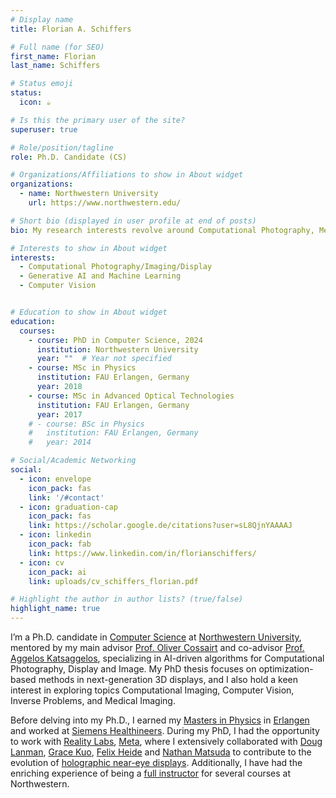 ```yaml
---
# Display name
title: Florian A. Schiffers

# Full name (for SEO)
first_name: Florian
last_name: Schiffers

# Status emoji
status:
  icon: ☕️

# Is this the primary user of the site?
superuser: true

# Role/position/tagline
role: Ph.D. Candidate (CS)

# Organizations/Affiliations to show in About widget
organizations:
  - name: Northwestern University
    url: https://www.northwestern.edu/

# Short bio (displayed in user profile at end of posts)
bio: My research interests revolve around Computational Photography, Medical Imaging, and Computational Displays.

# Interests to show in About widget
interests:
  - Computational Photography/Imaging/Display
  - Generative AI and Machine Learning
  - Computer Vision


# Education to show in About widget
education:
  courses:
    - course: PhD in Computer Science, 2024
      institution: Northwestern University
      year: ""  # Year not specified
    - course: MSc in Physics
      institution: FAU Erlangen, Germany
      year: 2018
    - course: MSc in Advanced Optical Technologies
      institution: FAU Erlangen, Germany
      year: 2017
    # - course: BSc in Physics
    #   institution: FAU Erlangen, Germany
    #   year: 2014

# Social/Academic Networking
social:
  - icon: envelope
    icon_pack: fas
    link: '/#contact'
  - icon: graduation-cap
    icon_pack: fas
    link: https://scholar.google.de/citations?user=sL8QjnYAAAAJ
  - icon: linkedin
    icon_pack: fab
    link: https://www.linkedin.com/in/florianschiffers/
  - icon: cv
    icon_pack: ai
    link: uploads/cv_schiffers_florian.pdf

# Highlight the author in author lists? (true/false)
highlight_name: true
---
```

I’m a Ph.D. candidate in [Computer Science]() at [Northwestern University](https://en.wikipedia.org/wiki/Northwestern_University), mentored by my main advisor [Prof. Oliver Cossairt](https://compphotolab.northwestern.edu/) and co-advisor [Prof. Aggelos Katsaggelos](https://www.mccormick.northwestern.edu/research-faculty/directory/profiles/katsaggelos-aggelos.html), specializing in AI-driven algorithms for Computational Photography, Display and Image. My PhD thesis focuses on optimization-based methods in next-generation 3D displays, and I also hold a keen interest in exploring topics Computational Imaging, Computer Vision, Inverse Problems, and Medical Imaging.

Before delving into my Ph.D., I earned my [Masters in Physics](https://www.physics.nat.fau.eu/studies/bsc-and-msc-in-physics/) in [Erlangen](https://www.fau.de/) and worked at [Siemens Healthineers](https://en.wikipedia.org/wiki/Siemens_Healthineers). During my PhD, I had the opportunity to work with [Reality Labs](https://en.wikipedia.org/wiki/Reality_Labs), [Meta](https://en.wikipedia.org/wiki/Meta_Platforms), where I extensively collaborated with [Doug Lanman](https://scholar.google.com/citations?user=-qncsGYAAAAJ&hl=en), [Grace Kuo](https://grace-kuo.com/), [Felix Heide](https://www.cs.princeton.edu/~fheide/) and [Nathan Matsuda](https://www.nathanmatsuda.com/) to contribute to the evolution of [holographic near-eye displays](https://light.princeton.edu/publication/stochastic_light_field_holography/). Additionally, I have had the enriching experience of being a [full instructor](teaching) for several courses at Northwestern.